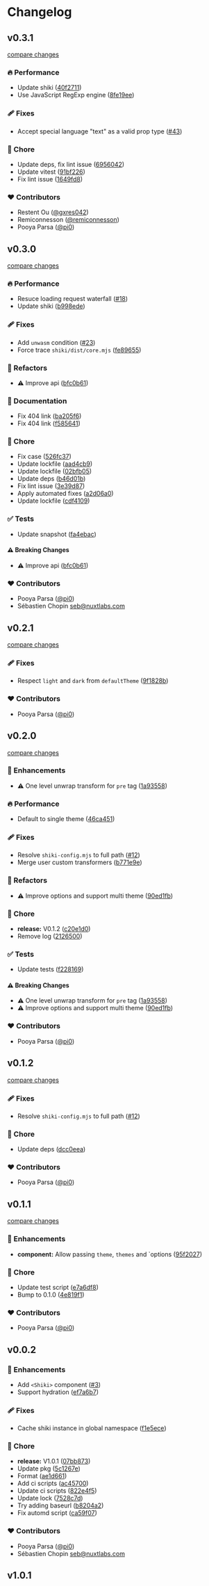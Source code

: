 # Changelog

## v0.3.1

[compare changes](https://github.com/pi0/nuxt-shiki/compare/v0.3.0...v0.3.1)

### 🔥 Performance

- Update shiki ([40f2711](https://github.com/pi0/nuxt-shiki/commit/40f2711))
- Use JavaScript RegExp engine ([8fe19ee](https://github.com/pi0/nuxt-shiki/commit/8fe19ee))

### 🩹 Fixes

- Accept special language "text" as a valid prop type ([#43](https://github.com/pi0/nuxt-shiki/pull/43))

### 🏡 Chore

- Update deps, fix lint issue ([6956042](https://github.com/pi0/nuxt-shiki/commit/6956042))
- Update vitest ([91bf226](https://github.com/pi0/nuxt-shiki/commit/91bf226))
- Fix lint issue ([1649fd8](https://github.com/pi0/nuxt-shiki/commit/1649fd8))

### ❤️ Contributors

- Restent Ou ([@gxres042](http://github.com/gxres042))
- Remiconnesson ([@remiconnesson](http://github.com/remiconnesson))
- Pooya Parsa ([@pi0](http://github.com/pi0))

## v0.3.0

[compare changes](https://github.com/pi0/nuxt-shiki/compare/v0.2.1...v0.3.0)

### 🔥 Performance

- Resuce loading request waterfall ([#18](https://github.com/pi0/nuxt-shiki/pull/18))
- Update shiki ([b998ede](https://github.com/pi0/nuxt-shiki/commit/b998ede))

### 🩹 Fixes

- Add `unwasm` condition ([#23](https://github.com/pi0/nuxt-shiki/pull/23))
- Force trace `shiki/dist/core.mjs` ([fe89655](https://github.com/pi0/nuxt-shiki/commit/fe89655))

### 💅 Refactors

- ⚠️ Improve api ([bfc0b61](https://github.com/pi0/nuxt-shiki/commit/bfc0b61))

### 📖 Documentation

- Fix 404 link ([ba205f6](https://github.com/pi0/nuxt-shiki/commit/ba205f6))
- Fix 404 link ([f585641](https://github.com/pi0/nuxt-shiki/commit/f585641))

### 🏡 Chore

- Fix case ([526fc37](https://github.com/pi0/nuxt-shiki/commit/526fc37))
- Update lockfile ([aad4cb9](https://github.com/pi0/nuxt-shiki/commit/aad4cb9))
- Update lockfile ([02bfb05](https://github.com/pi0/nuxt-shiki/commit/02bfb05))
- Update deps ([b46d01b](https://github.com/pi0/nuxt-shiki/commit/b46d01b))
- Fix lint issue ([3e39d87](https://github.com/pi0/nuxt-shiki/commit/3e39d87))
- Apply automated fixes ([a2d06a0](https://github.com/pi0/nuxt-shiki/commit/a2d06a0))
- Update lockfile ([cdf4109](https://github.com/pi0/nuxt-shiki/commit/cdf4109))

### ✅ Tests

- Update snapshot ([fa4ebac](https://github.com/pi0/nuxt-shiki/commit/fa4ebac))

#### ⚠️ Breaking Changes

- ⚠️ Improve api ([bfc0b61](https://github.com/pi0/nuxt-shiki/commit/bfc0b61))

### ❤️ Contributors

- Pooya Parsa ([@pi0](http://github.com/pi0))
- Sébastien Chopin <seb@nuxtlabs.com>

## v0.2.1

[compare changes](https://github.com/pi0/nuxt-shiki/compare/v0.2.0...v0.2.1)

### 🩹 Fixes

- Respect `light` and `dark` from `defaultTheme` ([9f1828b](https://github.com/pi0/nuxt-shiki/commit/9f1828b))

### ❤️ Contributors

- Pooya Parsa ([@pi0](http://github.com/pi0))

## v0.2.0

[compare changes](https://github.com/pi0/nuxt-shiki/compare/v0.1.2...v0.2.0)

### 🚀 Enhancements

- ⚠️ One level unwrap transform for `pre` tag ([1a93558](https://github.com/pi0/nuxt-shiki/commit/1a93558))

### 🔥 Performance

- Default to single theme ([46ca451](https://github.com/pi0/nuxt-shiki/commit/46ca451))

### 🩹 Fixes

- Resolve `shiki-config.mjs` to full path ([#12](https://github.com/pi0/nuxt-shiki/pull/12))
- Merge user custom transformers ([b771e9e](https://github.com/pi0/nuxt-shiki/commit/b771e9e))

### 💅 Refactors

- ⚠️ Improve options and support multi theme ([90ed1fb](https://github.com/pi0/nuxt-shiki/commit/90ed1fb))

### 🏡 Chore

- **release:** V0.1.2 ([c20e1d0](https://github.com/pi0/nuxt-shiki/commit/c20e1d0))
- Remove log ([2126500](https://github.com/pi0/nuxt-shiki/commit/2126500))

### ✅ Tests

- Update tests ([f228169](https://github.com/pi0/nuxt-shiki/commit/f228169))

#### ⚠️ Breaking Changes

- ⚠️ One level unwrap transform for `pre` tag ([1a93558](https://github.com/pi0/nuxt-shiki/commit/1a93558))
- ⚠️ Improve options and support multi theme ([90ed1fb](https://github.com/pi0/nuxt-shiki/commit/90ed1fb))

### ❤️ Contributors

- Pooya Parsa ([@pi0](http://github.com/pi0))

## v0.1.2

[compare changes](https://github.com/pi0/nuxt-shiki/compare/v0.1.1...v0.1.2)

### 🩹 Fixes

- Resolve `shiki-config.mjs` to full path ([#12](https://github.com/pi0/nuxt-shiki/pull/12))

### 🏡 Chore

- Update deps ([dcc0eea](https://github.com/pi0/nuxt-shiki/commit/dcc0eea))

### ❤️ Contributors

- Pooya Parsa ([@pi0](http://github.com/pi0))

## v0.1.1

[compare changes](https://github.com/pi0/nuxt-shiki/compare/v0.0.2...v0.1.1)

### 🚀 Enhancements

- **component:** Allow passing `theme`, `themes` and `options ([95f2027](https://github.com/pi0/nuxt-shiki/commit/95f2027))

### 🏡 Chore

- Update test script ([e7a6df8](https://github.com/pi0/nuxt-shiki/commit/e7a6df8))
- Bump to 0.1.0 ([4e819f1](https://github.com/pi0/nuxt-shiki/commit/4e819f1))

### ❤️ Contributors

- Pooya Parsa ([@pi0](http://github.com/pi0))

## v0.0.2

### 🚀 Enhancements

- Add `<Shiki>` component ([#3](https://github.com/pi0/nuxt-shiki/pull/3))
- Support hydration ([ef7a6b7](https://github.com/pi0/nuxt-shiki/commit/ef7a6b7))

### 🩹 Fixes

- Cache shiki instance in global namespace ([f1e5ece](https://github.com/pi0/nuxt-shiki/commit/f1e5ece))

### 🏡 Chore

- **release:** V1.0.1 ([07bb873](https://github.com/pi0/nuxt-shiki/commit/07bb873))
- Update pkg ([5c1267e](https://github.com/pi0/nuxt-shiki/commit/5c1267e))
- Format ([ae1d661](https://github.com/pi0/nuxt-shiki/commit/ae1d661))
- Add ci scripts ([ac45700](https://github.com/pi0/nuxt-shiki/commit/ac45700))
- Update ci scripts ([822e4f5](https://github.com/pi0/nuxt-shiki/commit/822e4f5))
- Update lock ([7528c7d](https://github.com/pi0/nuxt-shiki/commit/7528c7d))
- Try adding baseurl ([b8204a2](https://github.com/pi0/nuxt-shiki/commit/b8204a2))
- Fix automd script ([ca59f07](https://github.com/pi0/nuxt-shiki/commit/ca59f07))

### ❤️ Contributors

- Pooya Parsa ([@pi0](http://github.com/pi0))
- Sébastien Chopin <seb@nuxtlabs.com>

## v1.0.1
